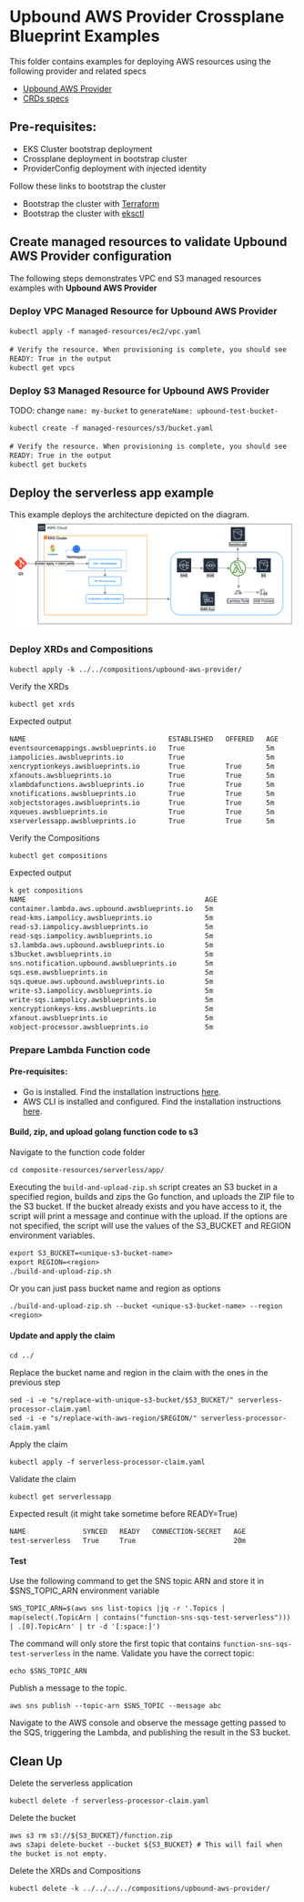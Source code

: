 # Upbound AWS Provider Crossplane Blueprint Examples
This folder contains examples for deploying AWS resources using the following provider and related specs

- [Upbound AWS Provider](https://github.com/upbound/provider-aws)
- [CRDs specs](https://marketplace.upbound.io/providers/upbound/provider-aws/)

## Pre-requisites:
 - EKS Cluster bootstrap deployment
 - Crossplane deployment in bootstrap cluster
 - ProviderConfig deployment with injected identity

Follow these links to bootstrap the cluster
- Bootstrap the cluster with [Terraform](../../bootstrap/terraform/README.md)
- Bootstrap the cluster with [eksctl](../../bootstrap/eksctl/README.md)


## Create managed resources to validate Upbound AWS Provider configuration
The following steps demonstrates VPC end S3 managed resources examples with **Upbound AWS Provider**


### Deploy VPC Managed Resource for Upbound AWS Provider

```shell
kubectl apply -f managed-resources/ec2/vpc.yaml

# Verify the resource. When provisioning is complete, you should see READY: True in the output
kubectl get vpcs
```

### Deploy S3 Managed Resource for Upbound AWS Provider
TODO: change `name: my-bucket` to `generateName: upbound-test-bucket-`

```shell
kubectl create -f managed-resources/s3/bucket.yaml

# Verify the resource. When provisioning is complete, you should see READY: True in the output
kubectl get buckets
```

## Deploy the serverless app example
This example deploys the architecture depicted on the diagram.
![Serverless diagram](diagrams/serverless.png)

### Deploy XRDs and Compositions

```shell
kubectl apply -k ../../compositions/upbound-aws-provider/
```

Verify the XRDs
```
kubectl get xrds
```
Expected output
```
NAME                                   ESTABLISHED   OFFERED   AGE
eventsourcemappings.awsblueprints.io   True                    5m
iampolicies.awsblueprints.io           True                    5m
xencryptionkeys.awsblueprints.io       True          True      5m
xfanouts.awsblueprints.io              True          True      5m
xlambdafunctions.awsblueprints.io      True          True      5m
xnotifications.awsblueprints.io        True          True      5m
xobjectstorages.awsblueprints.io       True          True      5m
xqueues.awsblueprints.io               True          True      5m
xserverlessapp.awsblueprints.io        True          True      5m
```

Verify the Compositions
```
kubectl get compositions
```
Expected output
```
k get compositions
NAME                                            AGE
container.lambda.aws.upbound.awsblueprints.io   5m
read-kms.iampolicy.awsblueprints.io             5m
read-s3.iampolicy.awsblueprints.io              5m
read-sqs.iampolicy.awsblueprints.io             5m
s3.lambda.aws.upbound.awsblueprints.io          5m
s3bucket.awsblueprints.io                       5m
sns.notification.upbound.awsblueprints.io       5m
sqs.esm.awsblueprints.io                        5m
sqs.queue.aws.upbound.awsblueprints.io          5m
write-s3.iampolicy.awsblueprints.io             5m
write-sqs.iampolicy.awsblueprints.io            5m
xencryptionkeys-kms.awsblueprints.io            5m
xfanout.awsblueprints.io                        5m
xobject-processor.awsblueprints.io              5m
```

### Prepare Lambda Function code
#### Pre-requisites:
- Go is installed. Find the installation instructions [here](https://go.dev/doc/install).
- AWS CLI is installed and configured. Find the installation instructions [here](https://docs.aws.amazon.com/cli/latest/userguide/getting-started-install.html).

#### Build, zip, and upload golang function code to s3
Navigate to the function code folder
```
cd composite-resources/serverless/app/
```
Executing the `build-and-upload-zip.sh` script creates an S3 bucket in a specified region, builds and zips the Go function, and uploads the ZIP file to the S3 bucket. If the bucket already exists and you have access to it, the script will print a message and continue with the upload. If the options are not specified, the script will use the values of the S3_BUCKET and REGION environment variables.
```
export S3_BUCKET=<unique-s3-bucket-name>
export REGION=<region>
./build-and-upload-zip.sh
```
Or you can just pass bucket name and region as options
```
./build-and-upload-zip.sh --bucket <unique-s3-bucket-name> --region <region>
```

#### Update and apply the claim
```
cd ../
```
Replace the bucket name and region in the claim with the ones in the previous step
```
sed -i -e "s/replace-with-unique-s3-bucket/$S3_BUCKET/" serverless-processor-claim.yaml
sed -i -e "s/replace-with-aws-region/$REGION/" serverless-processor-claim.yaml
```
Apply the claim
```
kubectl apply -f serverless-processor-claim.yaml
```
Validate the claim
```
kubectl get serverlessapp
```
Expected result (it might take sometime before READY=True)
```
NAME              SYNCED   READY   CONNECTION-SECRET   AGE
test-serverless   True     True                        20m
```

#### Test
Use the following command to get the SNS topic ARN and store it in $SNS_TOPIC_ARN environment variable
```
SNS_TOPIC_ARN=$(aws sns list-topics |jq -r '.Topics | map(select(.TopicArn | contains("function-sns-sqs-test-serverless"))) | .[0].TopicArn' | tr -d '[:space:]')
```
The command will only store the first topic that contains `function-sns-sqs-test-serverless` in the name. Validate you have the correct topic:
```
echo $SNS_TOPIC_ARN
```
Publish a message to the topic.
```
aws sns publish --topic-arn $SNS_TOPIC --message abc
```
Navigate to the AWS console and observe the message getting passed to the SQS, triggering the Lambda, and publishing the result in the S3 bucket.

## Clean Up
Delete the serverless application
```
kubectl delete -f serverless-processor-claim.yaml
```
Delete the bucket
```
aws s3 rm s3://${S3_BUCKET}/function.zip
aws s3api delete-bucket --bucket ${S3_BUCKET} # This will fail when the bucket is not empty.
```
Delete the XRDs and Compositions
```
kubectl delete -k ../../../../compositions/upbound-aws-provider/
```
